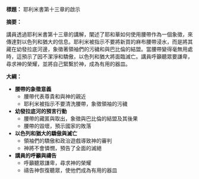 **標題：** 耶利米書第十三章的啟示

**摘要：**

講員透過耶利米書第十三章的講解，闡述了耶和華如何使用腰帶作為一個象徵，來傳達對以色列和猶大的信息。耶利米被指示不要將新買的麻布腰帶浸水，而是將其藏在幼發拉底河邊，象徵著領袖們的污穢和與巴比倫的結盟。當腰帶變得毫無用處時，這預示了因不潔淨和驕傲，以色列和猶大將面臨滅亡。講員呼籲聽眾要謙卑，尋求神的榮耀，並將自己緊繫於神，成為有用的器皿。

**大綱：**

* **腰帶的象徵意義**
    * 腰帶代表尊貴和與神的親近
    * 耶利米被指示不要清洗腰帶，象徵領袖的污穢
* **幼發拉底河的預言行動**
    * 腰帶的藏匿與取出，象徵與巴比倫的結盟及其後果
    * 腰帶的毀壞，預示國家的敗落
* **以色列和猶大的驕傲與滅亡**
    * 領袖們的驕傲和政治遊戲導致神的審判
    * 神將不會憐憫，預告了全面的滅絕
* **講員的呼籲與禱告**
    * 呼籲聽眾謙卑，尋求神的榮耀
    * 禱告神恢復聽眾，使他們成為有用的器皿